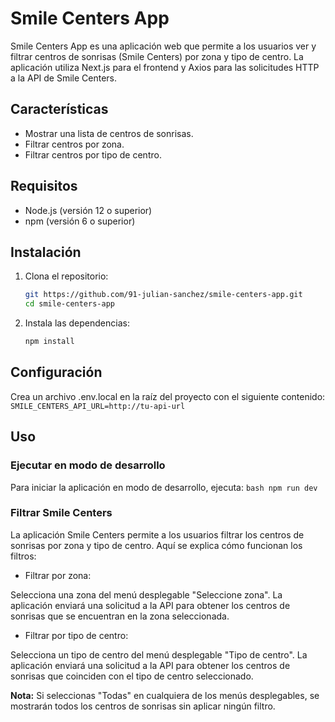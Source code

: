 # Smile Centers App

Smile Centers App es una aplicación web que permite a los usuarios ver y filtrar centros de sonrisas (Smile Centers) por zona y tipo de centro. La aplicación utiliza Next.js para el frontend y Axios para las solicitudes HTTP a la API de Smile Centers.

## Características

- Mostrar una lista de centros de sonrisas.
- Filtrar centros por zona.
- Filtrar centros por tipo de centro.

## Requisitos

- Node.js (versión 12 o superior)
- npm (versión 6 o superior)

## Instalación

1. Clona el repositorio:

   ```bash
   git https://github.com/91-julian-sanchez/smile-centers-app.git
   cd smile-centers-app
   ```

2. Instala las dependencias:
    ```bash
    npm install
    ```

## Configuración
Crea un archivo .env.local en la raíz del proyecto con el siguiente contenido:
    ```
    SMILE_CENTERS_API_URL=http://tu-api-url
    ```

## Uso
### Ejecutar en modo de desarrollo
Para iniciar la aplicación en modo de desarrollo, ejecuta:
    ```bash
    npm run dev
    ```

### Filtrar Smile Centers
La aplicación Smile Centers permite a los usuarios filtrar los centros de sonrisas por zona y tipo de centro. Aquí se explica cómo funcionan los filtros:

* Filtrar por zona:

Selecciona una zona del menú desplegable "Seleccione zona".
La aplicación enviará una solicitud a la API para obtener los centros de sonrisas que se encuentran en la zona seleccionada.

* Filtrar por tipo de centro:

Selecciona un tipo de centro del menú desplegable "Tipo de centro".
La aplicación enviará una solicitud a la API para obtener los centros de sonrisas que coinciden con el tipo de centro seleccionado.

**Nota:** Si seleccionas "Todas" en cualquiera de los menús desplegables, se mostrarán todos los centros de sonrisas sin aplicar ningún filtro.